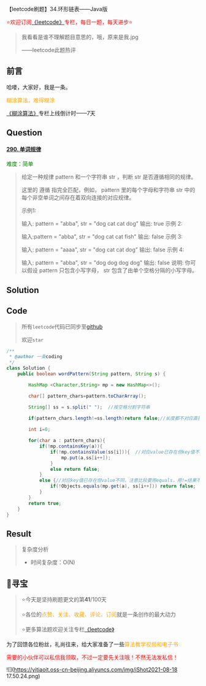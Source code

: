 【leetcode刷题】34.环形链表——Java版

<font color=red>⭐欢迎订阅[《leetcode》](https://blog.csdn.net/skylibiao/category_10867560.html)专栏，每日一题，每天进步⭐</font>

>我看看是谁不理解题目意思的，哦，原来是我.jpg
>
>——leetcode此题热评

## 前言

哈喽，大家好，我是一条。

<font color=orange>糊涂算法，难得糊涂</font>

[《糊涂算法》](https://blog.csdn.net/skylibiao/category_11292502.html?spm=1001.2014.3001.5482)专栏上线倒计时——7天

## Question

#### [290. 单词规律](https://leetcode-cn.com/problems/word-pattern/)

<font color=green>难度：简单</font>

>给定一种规律 pattern 和一个字符串 str ，判断 str 是否遵循相同的规律。
>
>这里的 遵循 指完全匹配，例如， pattern 里的每个字母和字符串 str 中的每个非空单词之间存在着双向连接的对应规律。
>
>示例1:
>
>输入: pattern = "abba", str = "dog cat cat dog"
>输出: true
>示例 2:
>
>输入:pattern = "abba", str = "dog cat cat fish"
>输出: false
>示例 3:
>
>输入: pattern = "aaaa", str = "dog cat cat dog"
>输出: false
>示例 4:
>
>输入: pattern = "abba", str = "dog dog dog dog"
>输出: false
>说明:
>你可以假设 pattern 只包含小写字母， str 包含了由单个空格分隔的小写字母。

## Solution

>




## Code

>所有`leetcode`代码已同步至[github](https://github.com/lbsys)
>
>欢迎`star`

```java
/**
 * @author 一条coding
 */
class Solution {
    public boolean wordPattern(String pattern, String s) {

        HashMap <Character,String> mp = new HashMap<>();

        char[] pattern_chars=pattern.toCharArray();

        String[] ss = s.split(" ");  //按空格分割字符串
        
        if(pattern_chars.length!=ss.length)return false;//长度都不对应直接false

        int i=0;

        for(char a : pattern_chars){
            if(!mp.containsKey(a)){
                if(!mp.containsValue(ss[i])){  //对应value已存在但key值不同
                    mp.put(a,ss[i++]);
                }
                else return false;
            }
            else {//对应key值已存在但value不同，注意比较要用equals，用!=结果不对
                if(!Objects.equals(mp.get(a), ss[i++])) return false;
            }
        }
        return true;
    }
}
```

## Result

> 复杂度分析
>
> - 时间复杂度：O(N) 




## 🌈寻宝

>⭐今天是坚持刷题更文的第**41**/100天
>
>⭐各位的<font color=orange>点赞、关注、收藏、评论、订阅</font>就是一条创作的最大动力
>
>⭐更多算法题欢迎关注专栏[《leetcode》](https://blog.csdn.net/skylibiao/category_10867560.html)

为了回馈各位粉丝，礼尚往来，给大家准备了一些<font color=orange>算法教学视频和电子书</font>

<font color=red>需要的小伙伴可以私信我领取，不过一定要先关注哦！不然无法发私信！</font>

![](https://yitiaoit.oss-cn-beijing.aliyuncs.com/img/iShot2021-08-18 17.50.24.png)